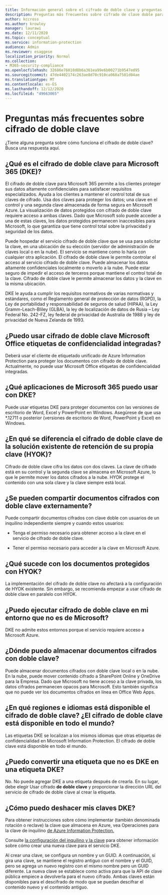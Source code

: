 ```yaml
---
title: Información general sobre el cifrado de doble clave y preguntas más frecuentes
description: Preguntas más frecuentes sobre cifrado de clave doble para Microsoft 365.
author: kccross
ms.author: krowley
manager: laurawi
ms.date: 12/11/2020
ms.topic: conceptual
ms.service: information-protection
audience: Admin
ms.reviewer: esaggese
localization_priority: Normal
ms.collection:
- M365-security-compliance
ms.openlocfilehash: 32686e76018d8b6a361ea99e6b00271b9547ed95
ms.sourcegitcommit: 47de4402174c263ae8d70c910ca068a7581d04ae
ms.translationtype: MT
ms.contentlocale: es-ES
ms.lasthandoff: 12/12/2020
ms.locfileid: "49663065"
---
```

# <a name="double-key-encryption-frequently-asked-questions"></a>Preguntas más frecuentes sobre cifrado de doble clave

¿Tiene alguna pregunta sobre cómo funciona el cifrado de doble clave? Busca una respuesta aquí.

## <a name="what-is-double-key-encryption-for-microsoft-365-dke"></a>¿Qué es el cifrado de doble clave para Microsoft 365 (DKE)?

El cifrado de doble clave para Microsoft 365 permite a los clientes proteger sus datos altamente confidenciales para satisfacer requisitos especializados. Ayuda a los clientes a mantener el control total de sus claves de cifrado. Usa dos claves para proteger los datos; una clave en el control y una segunda clave almacenada de forma segura en Microsoft Azure. La visualización de datos protegidos con cifrado de doble clave requiere acceso a ambas claves. Dado que Microsoft solo puede acceder a una de estas claves, los datos protegidos permanecen inaccesibles para Microsoft, lo que garantiza que tiene control total sobre la privacidad y seguridad de los datos.  

Puede hospedar el servicio cifrado de doble clave que se usa para solicitar la clave, en una ubicación de su elección (servidor de administración de claves local o en la nube). El servicio se mantiene como lo haría con cualquier otra aplicación. El cifrado de doble clave le permite controlar el acceso al servicio cifrado de doble clave. Puede almacenar los datos altamente confidenciales localmente o moverlo a la nube. Puede estar seguro de impedir el acceso de terceros porque mantiene el control total de la clave. Cifrado de doble clave le permite almacenar los datos y la clave en la misma ubicación.

DKE le ayuda a cumplir los requisitos normativos de varias normativas y estándares, como el Reglamento general de protección de datos (RGPD), la Ley de portabilidad y responsabilidad de seguros de salud (HIPAA), la Ley Gramm-Leach-Bliley (GLBA), la ley de localización de datos de Rusia – Ley Federal No. 242-FZ, ley federal de privacidad de Australia de 1988 y ley de privacidad de Nueva Zelanda de 1993.

## <a name="can-i-use-double-key-encryption-with-microsoft-office-built-in-sensitivity-labeling"></a>¿Puedo usar cifrado de doble clave Microsoft Office etiquetas de confidencialidad integradas?

Deberá usar el cliente de etiquetado unificado de Azure Information Protection para proteger los documentos con cifrado de doble clave. Actualmente, no puede usar Microsoft Office etiquetas de confidencialidad integradas.

## <a name="what-microsoft-365-apps-can-i-use-with-dke"></a>¿Qué aplicaciones de Microsoft 365 puedo usar con DKE?

Puede usar etiquetas DKE para proteger documentos con las versiones de escritorio de Word, Excel y PowerPoint en Windows. Asegúrese de que usa *.12711 o posterior (versiones de escritorio de Word, PowerPoint y Excel) en Windows.

## <a name="how-is-double-key-encryption-different-from-the-existing-hold-your-own-key-hyok-solution"></a>¿En qué se diferencia el cifrado de doble clave de la solución existente de retención de su propia clave (HYOK)?

Cifrado de doble clave cifra los datos con dos claves. La clave de cifrado está en su control y la segunda clave se almacena en Microsoft Azure, lo que le permite mover los datos cifrados a la nube. HYOK protege el contenido con una sola clave y la clave siempre está local.  

## <a name="can-double-key-encrypted-documents-be-shared-externally"></a>¿Se pueden compartir documentos cifrados con doble clave externamente?

Puede compartir documentos cifrados con clave doble con usuarios de un inquilino independiente siempre y cuando estos usuarios:

- Tenga el permiso necesario para obtener acceso a la clave en el servicio de cifrado de doble clave.

- Tener el permiso necesario para acceder a la clave en Microsoft Azure.

## <a name="what-happens-to-documents-that-are-protected-with-hyok"></a>¿Qué sucede con los documentos protegidos con HYOK?

La implementación del cifrado de doble clave no afectará a la configuración de HYOK existente. Sin embargo, se recomienda empezar a usar cifrado de doble clave en paralelo con HYOK.

## <a name="can-i-run-double-key-encryption-in-my-non-microsoft-air-gapped-environment"></a>¿Puedo ejecutar cifrado de doble clave en mi entorno que no es de Microsoft?

DKE no admite estos entornos porque el servicio requiere acceso a Microsoft Azure.

## <a name="where-can-i-store-double-key-encrypted-documents"></a>¿Dónde puedo almacenar documentos cifrados con doble clave?

Puede almacenar documentos cifrados con doble clave local o en la nube. En la nube, puede mover contenido cifrado a SharePoint Online y OneDrive para la Empresa. Dado que Microsoft no tiene acceso a la clave privada, los datos cifrados permanecen opacos para Microsoft. Esto también significa que no puede ver los documentos cifrados en línea en Office Web Apps.

## <a name="what-regions-and-languages-is-double-key-encryption-available-in-is-double-key-encryption-available-worldwide"></a>¿En qué regiones e idiomas está disponible el cifrado de doble clave? ¿El cifrado de doble clave está disponible en todo el mundo?

Las etiquetas DKE se localizan a los mismos idiomas que otras etiquetas de confidencialidad en Microsoft Information Protection. El cifrado de doble clave está disponible en todo el mundo.

## <a name="can-i-convert-a-non-dke-label-to-a-dke-label"></a>¿Puedo convertir una etiqueta que no es DKE en una etiqueta DKE?

No. No puede agregar DKE a una etiqueta después de crearla. En su lugar, debe elegir Usar cifrado **de doble clave** y proporcionar la dirección URL del servicio de cifrado de doble clave al crear la etiqueta.

## <a name="how-do-i-roll-my-dke-keys"></a>¿Cómo puedo deshacer mis claves DKE?

Para obtener instrucciones sobre cómo implementar (también denominada rotación o reclave) la clave que almacena en Azure, vea Operaciones para la clave de inquilino [de Azure Information Protection.](https://docs.microsoft.com/azure/information-protection/operations-customer-managed-tenant-key)

Consulte [la configuración del inquilino y la clave](double-key-encryption.md#tenant-and-key-settings) para obtener información sobre cómo crear una nueva clave para el servicio DKE.

Al crear una clave, se configura un nombre y un GUID. A continuación, si gira una clave, se mantiene el registro antiguo con el nombre y el GUID, pero se agrega un nuevo registro con el mismo nombre pero un GUID diferente. La nueva clave se establece como activa para que la API de clave pública empiece a devolverla para el nuevo cifrado. Ambas claves están disponibles para el descifrado de modo que se puedan descifrar el contenido nuevo y el contenido antiguo.
